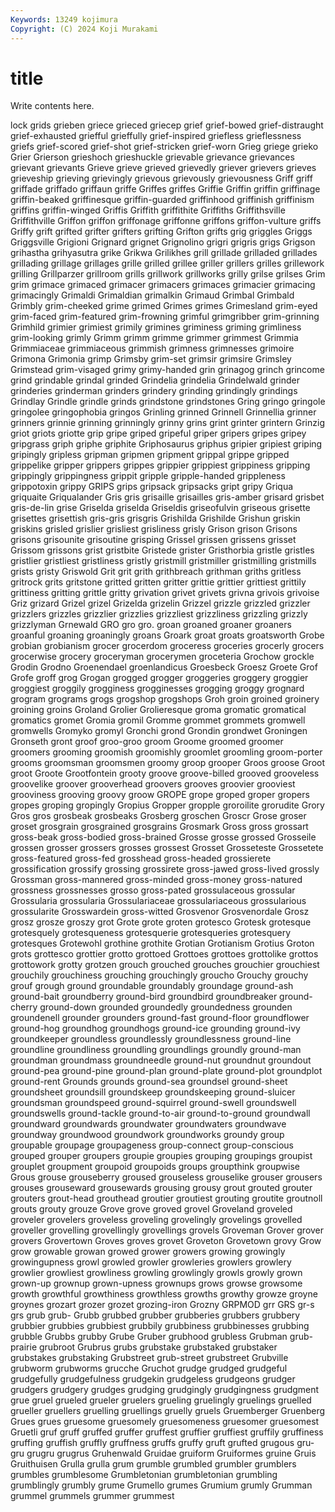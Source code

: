 ```yaml
---
Keywords: 13249 kojimura
Copyright: (C) 2024 Koji Murakami
---
```


# title

Write contents here.



lock grids grieben griece grieced griecep grief grief-bowed
grief-distraught grief-exhausted griefful grieffully grief-inspired griefless grieflessness griefs grief-scored grief-shot
grief-stricken grief-worn Grieg griege grieko Grier Grierson grieshoch grieshuckle grievable
grievance grievances grievant grievants Grieve grieve grieved grievedly griever grievers
grieves grieveship grieving grievingly grievous grievously grievousness Griff griff griffade
griffado griffaun griffe Griffes griffes Griffie Griffin griffin griffinage griffin-beaked
griffinesque griffin-guarded griffinhood griffinish griffinism griffins griffin-winged Griffis Griffith griffithite
Griffiths Griffithsville Griffithville Griffon griffon griffonage griffonne griffons griffon-vulture griffs
Griffy grift grifted grifter grifters grifting Grifton grifts grig griggles
Griggs Griggsville Grigioni Grignard grignet Grignolino grigri grigris grigs Grigson
grihastha grihyasutra grike Grikwa Grilikhes grill grillade grilladed grillades grillading
grillage grillages grille grilled grillee griller grillers grilles grillework grilling
Grillparzer grillroom grills grillwork grillworks grilly grilse grilses Grim grim
grimace grimaced grimacer grimacers grimaces grimacier grimacing grimacingly Grimaldi Grimaldian
grimalkin Grimaud Grimbal Grimbald Grimbly grim-cheeked grime grimed Grimes grimes
Grimesland grim-eyed grim-faced grim-featured grim-frowning grimful grimgribber grim-grinning Grimhild grimier
grimiest grimily grimines griminess griming grimliness grim-looking grimly Grimm grimm
grimme grimmer grimmest Grimmia Grimmiaceae grimmiaceous grimmish grimness grimnesses grimoire
Grimona Grimonia grimp Grimsby grim-set grimsir grimsire Grimsley Grimstead grim-visaged
grimy grimy-handed grin grinagog grinch grincome grind grindable grindal grinded
Grindelia grindelia Grindelwald grinder grinderies grinderman grinders grindery grinding grindingly
grindings Grindlay Grindle grindle grinds grindstone grindstones Gring gringo gringole
gringolee gringophobia gringos Grinling grinned Grinnell Grinnellia grinner grinners grinnie
grinning grinningly grinny grins grint grinter grintern Grinzig griot griots
griotte grip gripe griped gripeful griper gripers gripes gripey gripgrass
griph griphe griphite Griphosaurus griphus gripier gripiest griping gripingly gripless
gripman gripmen gripment grippal grippe gripped grippelike gripper grippers grippes
grippier grippiest grippiness gripping grippingly grippingness grippit gripple gripple-handed grippleness
grippotoxin grippy GRIPS grips gripsack gripsacks gript gripy Griqua griquaite
Griqualander Gris gris grisaille grisailles gris-amber grisard grisbet gris-de-lin grise
Griselda griselda Griseldis griseofulvin griseous grisette grisettes grisettish gris-gris grisgris
Grishilda Grishilde Grishun griskin griskins grisled grislier grisliest grisliness grisly
Grison grison Grisons grisons grisounite grisoutine grisping Grissel grissen grissens
grisset Grissom grissons grist gristbite Gristede grister Gristhorbia gristle gristles
gristlier gristliest gristliness gristly gristmill gristmiller gristmilling gristmills grists gristy
Griswold Grit grit grith grithbreach grithman griths gritless gritrock grits
gritstone gritted gritten gritter grittie grittier grittiest grittily grittiness gritting
grittle gritty grivation grivet grivets grivna grivois grivoise Griz grizard
Grizel grizel Grizelda grizelin Grizzel grizzle grizzled grizzler grizzlers grizzles
grizzlier grizzlies grizzliest grizzliness grizzling grizzly grizzlyman Grnewald GRO gro
gro. groan groaned groaner groaners groanful groaning groaningly groans Groark
groat groats groatsworth Grobe grobian grobianism grocer grocerdom groceress groceries
grocerly grocers grocerwise grocery groceryman grocerymen groceteria Grochow grockle Grodin
Grodno Groenendael groenlandicus Groesbeck Groesz Groete Grof Grofe groff grog
Grogan grogged grogger groggeries groggery groggier groggiest groggily grogginess grogginesses
grogging groggy grognard grogram grograms grogs grogshop grogshops Groh groin
groined groinery groining groins Groland Grolier Grolieresque groma gromatic gromatical
gromatics gromet Gromia gromil Gromme grommet grommets gromwell gromwells Gromyko
gromyl Gronchi grond Grondin grondwet Groningen Gronseth gront groof groo-groo
groom Groome groomed groomer groomers grooming groomish groomishly groomlet groomling
groom-porter grooms groomsman groomsmen groomy groop grooper Groos groose Groot
groot Groote Grootfontein grooty groove groove-billed grooved grooveless groovelike groover
grooverhead groovers grooves groovier grooviest grooviness grooving groovy groow GROPE
grope groped groper gropers gropes groping gropingly Gropius Gropper gropple
groroilite grorudite Grory Gros gros grosbeak grosbeaks Grosberg groschen Groscr
Grose groser groset grosgrain grosgrained grosgrains Grosmark Gross gross grossart
gross-beak gross-bodied gross-brained Grosse grosse grossed Grosseile grossen grosser grossers
grosses grossest Grosset Grosseteste Grossetete gross-featured gross-fed grosshead gross-headed grossierete
grossification grossify grossing grossirete gross-jawed gross-lived grossly Grossman gross-mannered gross-minded
gross-money gross-natured grossness grossnesses grosso gross-pated grossulaceous grossular Grossularia grossularia
Grossulariaceae grossulariaceous grossularious grossularite Grosswardein gross-witted Grosvenor Grosvenordale Grosz grosz
grosze groszy grot Grote grote groten grotesco Grotesk grotesque grotesquely
grotesqueness grotesquerie grotesqueries grotesquery grotesques Grotewohl grothine grothite Grotian Grotianism
Grotius Groton grots grottesco grottier grotto grottoed Grottoes grottoes grottolike
grottos grottowork grotty grotzen grouch grouched grouches grouchier grouchiest grouchily
grouchiness grouching grouchingly groucho Grouchy grouchy grouf grough ground groundable
groundably groundage ground-ash ground-bait groundberry ground-bird groundbird groundbreaker ground-cherry ground-down
grounded groundedly groundedness grounden groundenell grounder grounders ground-fast ground-floor groundflower
ground-hog groundhog groundhogs ground-ice grounding ground-ivy groundkeeper groundless groundlessly groundlessness
ground-line groundline groundliness groundling groundlings groundly ground-man groundman groundmass groundneedle
ground-nut groundnut groundout ground-pea ground-pine ground-plan ground-plate ground-plot groundplot ground-rent
Grounds grounds ground-sea groundsel ground-sheet groundsheet groundsill groundskeep groundskeeping ground-sluicer
groundsman groundspeed ground-squirrel ground-swell groundswell groundswells ground-tackle ground-to-air ground-to-ground groundwall
groundward groundwards groundwater groundwaters groundwave groundway groundwood groundwork groundworks groundy
group groupable groupage groupageness group-connect group-conscious grouped grouper groupers groupie
groupies grouping groupings groupist grouplet groupment groupoid groupoids groups groupthink
groupwise Grous grouse grouseberry groused grouseless grouselike grouser grousers grouses
grouseward grousewards grousing grousy grout grouted grouter grouters grout-head grouthead
groutier groutiest grouting groutite groutnoll grouts grouty grouze Grove grove
groved grovel Groveland groveled groveler grovelers groveless groveling grovelingly grovelings
grovelled groveller grovelling grovellingly grovellings grovels Groveman Grover grover grovers
Grovertown Groves groves grovet Groveton Grovetown grovy Grow grow growable
growan growed grower growers growing growingly growingupness growl growled growler
growleries growlers growlery growlier growliest growliness growling growlingly growls growly
grown grown-up grownup grown-upness grownups grows growse growsome growth growthful
growthiness growthless growths growthy growze groyne groynes grozart grozer grozet
grozing-iron Grozny GRPMOD grr GRS gr-s grs grub grub- Grubb
grubbed grubber grubberies grubbers grubbery grubbier grubbies grubbiest grubbily grubbiness
grubbinesses grubbing grubble Grubbs grubby Grube Gruber grubhood grubless Grubman
grub-prairie grubroot Grubrus grubs grubstake grubstaked grubstaker grubstakes grubstaking Grubstreet
grub-street grubstreet Grubville grubworm grubworms grucche Gruchot grudge grudged grudgeful
grudgefully grudgefulness grudgekin grudgeless grudgeons grudger grudgers grudgery grudges grudging
grudgingly grudgingness grudgment grue gruel grueled grueler gruelers grueling gruelingly
gruelings gruelled grueller gruellers gruelling gruellings gruelly gruels Gruemberger Gruenberg
Grues grues gruesome gruesomely gruesomeness gruesomer gruesomest Gruetli gruf gruff
gruffed gruffer gruffest gruffier gruffiest gruffily gruffiness gruffing gruffish gruffly
gruffness gruffs gruffy gruft grufted grugous gru-gru grugru grugrus Gruhenwald
Gruidae gruiform Gruiformes gruine Gruis Gruithuisen Grulla grulla grum grumble
grumbled grumbler grumblers grumbles grumblesome Grumbletonian grumbletonian grumbling grumblingly grumbly
grume Grumello grumes Grumium grumly Grumman grummel grummels grummer grummest
